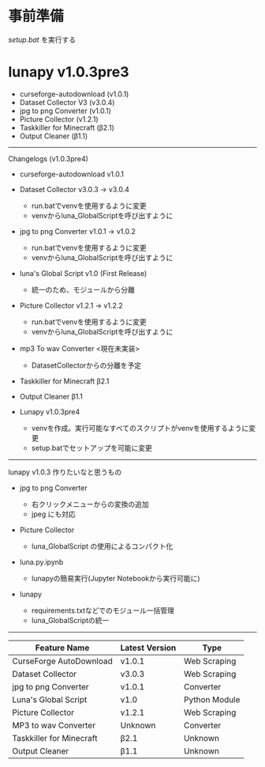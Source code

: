 # 事前準備

*setup.bat* を実行する


# lunapy v1.0.3pre3

- curseforge-autodownload (v1.0.1)
- Dataset Collector V3 (v3.0.4)
- jpg to png Converter (v1.0.1)
- Picture Collector (v1.2.1)
- Taskkiller for Minecraft (β2.1)
- Output Cleaner (β1.1)

-----------

Changelogs (v1.0.3pre4)

- curseforge-autodownload v1.0.1

- Dataset Collector v3.0.3 -> v3.0.4
  - run.batでvenvを使用するように変更
  - venvからluna_GlobalScriptを呼び出すように

- jpg to png Converter v1.0.1 -> v1.0.2
  - run.batでvenvを使用するように変更
  - venvからluna_GlobalScriptを呼び出すように

- luna's Global Script v1.0 (First Release)
  - 統一のため、モジュールから分離

- Picture Collector v1.2.1 -> v1.2.2
  - run.batでvenvを使用するように変更
  - venvからluna_GlobalScriptを呼び出すように

- mp3 To wav Converter <現在未実装>
  - DatasetCollectorからの分離を予定

- Taskkiller for Minecraft β2.1

- Output Cleaner β1.1

- Lunapy v1.0.3pre4
  - venvを作成。実行可能なすべてのスクリプトがvenvを使用するように変更
  - setup.batでセットアップを可能に変更 

-----------

lunapy v1.0.3 作りたいなと思うもの

- jpg to png Converter
  - 右クリックメニューからの変換の追加
  - jpeg にも対応

- Picture Collector
  - luna_GlobalScript の使用によるコンパクト化

- luna.py.ipynb
  - lunapyの簡易実行(Jupyter Notebookから実行可能に)
  
- lunapy
  - requirements.txtなどでのモジュール一括管理
  - luna_GlobalScriptの統一

-----------
| Feature Name | Latest Version | Type |
|---|---|---|
| CurseForge AutoDownload | v1.0.1 | Web Scraping |
| Dataset Collector | v3.0.3 | Web Scraping |
| jpg to png Converter | v1.0.1 | Converter |
| Luna's Global Script | v1.0 | Python Module |
| Picture Collector | v1.2.1 | Web Scraping |
| MP3 to wav Converter | Unknown | Converter |
| Taskkiller for Minecraft | β2.1 | Unknown |
| Output Cleaner | β1.1 | Unknown | Windows |